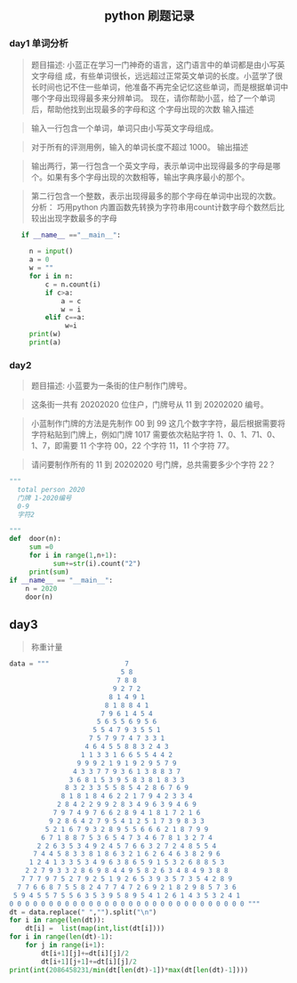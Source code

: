 <center><h2>python 刷题记录</h2></center>




### day1 单词分析
> 题目描述:
> 小蓝正在学习一门神奇的语言，这门语言中的单词都是由小写英文字母组 成，有些单词很长，远远超过正常英文单词的长度。小蓝学了很长时间也记不住一些单词，他准备不再完全记忆这些单词，而是根据单词中哪个字母出现得最多来分辨单词。
> 现在，请你帮助小蓝，给了一个单词后，帮助他找到出现最多的字母和这 个字母出现的次数
> 输入描述

> 输入一行包含一个单词，单词只由小写英文字母组成。

> 对于所有的评测用例，输入的单词长度不超过 1000。
>输出描述

>输出两行，第一行包含一个英文字母，表示单词中出现得最多的字母是哪 个。如果有多个字母出现的次数相等，输出字典序最小的那个。

> 第二行包含一个整数，表示出现得最多的那个字母在单词中出现的次数。
> 分析：
> 巧用python 内置函数先转换为字符串用count计数字母个数然后比较出出现字数最多的字母

```python
   if __name__ =="__main__":
     
     n = input()
     a = 0
     w = ""
     for i in n:
         c = n.count(i)
         if c>a:
             a = c
             w = i 
         elif c==a:
              w=i     
     print(w)
     print(a)
```

### day2

> 题目描述:
> 小蓝要为一条街的住户制作门牌号。

> 这条街一共有 20202020 位住户，门牌号从 11 到 20202020 编号。

> 小蓝制作门牌的方法是先制作 00 到 99 这几个数字字符，最后根据需要将字符粘贴到门牌上，例如门牌 1017 需要依次粘贴字符 1、0、1、71、0、1、7，即需要 11 个字符 00，22 个字符 11，11 个字符 77。

> 请问要制作所有的 11 到 20202020 号门牌，总共需要多少个字符 22？


```python
"""
  total person 2020
  门牌 1-2020编号
  0-9
  字符2

"""
def  door(n):
     sum =0
     for i in range(1,n+1):
           sum+=str(i).count("2")
     print(sum)
if __name__ == "__main__":
    n = 2020
    door(n)
```

## day3

> 称重计量

```python
data = """                   7 
                            5 8 
                           7 8 8 
                          9 2 7 2 
                         8 1 4 9 1 
                        8 1 8 8 4 1 
                       7 9 6 1 4 5 4 
                      5 6 5 5 6 9 5 6 
                     5 5 4 7 9 3 5 5 1 
                    7 5 7 9 7 4 7 3 3 1 
                   4 6 4 5 5 8 8 3 2 4 3 
                  1 1 3 3 1 6 6 5 5 4 4 2 
                 9 9 9 2 1 9 1 9 2 9 5 7 9 
                4 3 3 7 7 9 3 6 1 3 8 8 3 7 
               3 6 8 1 5 3 9 5 8 3 8 1 8 3 3 
              8 3 2 3 3 5 5 8 5 4 2 8 6 7 6 9 
             8 1 8 1 8 4 6 2 2 1 7 9 4 2 3 3 4 
            2 8 4 2 2 9 9 2 8 3 4 9 6 3 9 4 6 9 
           7 9 7 4 9 7 6 6 2 8 9 4 1 8 1 7 2 1 6 
          9 2 8 6 4 2 7 9 5 4 1 2 5 1 7 3 9 8 3 3 
         5 2 1 6 7 9 3 2 8 9 5 5 6 6 6 2 1 8 7 9 9 
        6 7 1 8 8 7 5 3 6 5 4 7 3 4 6 7 8 1 3 2 7 4 
       2 2 6 3 5 3 4 9 2 4 5 7 6 6 3 2 7 2 4 8 5 5 4 
      7 4 4 5 8 3 3 8 1 8 6 3 2 1 6 2 6 4 6 3 8 2 9 6 
     1 2 4 1 3 3 5 3 4 9 6 3 8 6 5 9 1 5 3 2 6 8 8 5 3 
    2 2 7 9 3 3 2 8 6 9 8 4 4 9 5 8 2 6 3 4 8 4 9 3 8 8 
   7 7 7 9 7 5 2 7 9 2 5 1 9 2 6 5 3 9 3 5 7 3 5 4 2 8 9 
  7 7 6 6 8 7 5 5 8 2 4 7 7 4 7 2 6 9 2 1 8 2 9 8 5 7 3 6 
 5 9 4 5 5 7 5 5 6 3 5 3 9 5 8 9 5 4 1 2 6 1 4 3 5 3 2 4 1 
0 0 0 0 0 0 0 0 0 0 0 0 0 0 0 0 0 0 0 0 0 0 0 0 0 0 0 0 0 0 """
dt = data.replace(" ","").split("\n")
for i in range(len(dt)):
    dt[i] =  list(map(int,list(dt[i])))
for i in range(len(dt)-1):
    for j in range(i+1):
        dt[i+1][j]+=dt[i][j]/2
        dt[i+1][j+1]+=dt[i][j]/2
print(int(2086458231/min(dt[len(dt)-1])*max(dt[len(dt)-1])))
```

